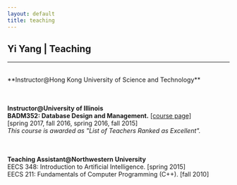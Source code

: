 ```yaml
---
layout: default
title: teaching
---
```


## Yi Yang | Teaching

* * * 
<br>
**Instructor@Hong Kong University of Science and Technology**
<br><br><br>

**Instructor@University of Illinois**  
**BADM352: Database Design and Management.** [[course page]](badm352)    
[spring 2017, fall 2016, spring 2016, fall 2015]  
*This course is awarded as "List of Teachers Ranked as Excellent".*
<br><br><br>


**Teaching Assistant@Northwestern University**  
EECS 348: Introduction to Artificial Intelligence.  [spring 2015]  
EECS 211: Fundamentals of Computer Programming (C++).  [fall 2010]